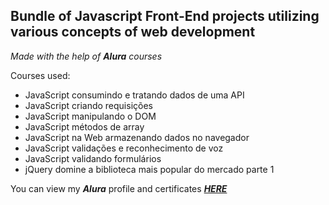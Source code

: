 ## Bundle of Javascript Front-End projects utilizing various concepts of web development
*Made with the help of ***Alura*** courses*

Courses used:
  - JavaScript consumindo e tratando dados de uma API
  - JavaScript criando requisições
  - JavaScript manipulando o DOM
  - JavaScript métodos de array
  - JavaScript na Web armazenando dados no navegador
  - JavaScript validações e reconhecimento de voz
  - JavaScript validando formulários
  - jQuery domine a biblioteca mais popular do mercado parte 1

You can view my ***Alura*** profile and certificates ***[HERE](https://cursos.alura.com.br/user/rafaelfelipesoares192)*** 
